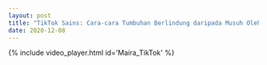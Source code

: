 ```yaml
---
layout: post
title: "TikTok Sains: Cara-cara Tumbuhan Berlindung daripada Musuh Oleh Maira Putri"
date: 2020-12-08 
---
```


{% include video_player.html id='Maira_TikTok' %}

